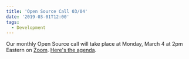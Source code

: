 ```yaml
---
title: 'Open Source Call 03/04'
date: '2019-03-01T12:00'
tags:
  - Development
---
```


Our monthly Open Source call will take place at Monday, March 4 at 2pm Eastern on
[Zoom](https://zoom.us/j/5125249718).
[Here's the agenda](https://docs.google.com/document/d/1pmdNmtILR4f1uljIwT-YA8Yp0Hg9FSdoFHVRCAJRmG4/edit?usp=sharing).
